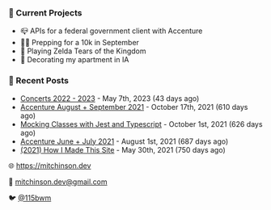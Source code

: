 ### 📌 Current Projects
- 📪 APIs for a federal government client with Accenture
- 🏃🏼 Prepping for a 10k in September
- 👾 Playing Zelda Tears of the Kingdom
- 🏡 Decorating my apartment in IA

### 📝 Recent Posts

- [Concerts 2022 - 2023](https://blog.mitchinson.dev/concerts-2023) - May 7th, 2023 (43 days ago)
- [Accenture August + September 2021](https://blog.mitchinson.dev/pillar/aug-sep-21) - October 17th, 2021 (610 days ago)
- [Mocking Classes with Jest and Typescript](https://blog.mitchinson.dev/jest-typescript-mocks) - October 1st, 2021 (626 days ago)
- [Accenture June + July 2021](https://blog.mitchinson.dev/pillar/june-july-21) - August 1st, 2021 (687 days ago)
- [(2021) How I Made This Site](https://blog.mitchinson.dev/About-This-Site) - May 30th, 2021 (750 days ago)

🌐 https://mitchinson.dev

💌 mitchinson.dev@gmail.com

🐦 [@115bwm](https://twitter.com/115bwm)